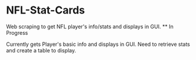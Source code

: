 # NFL-Stat-Cards
Web scraping to get NFL player's info/stats and displays in GUI. 
** In Progress

Currently gets Player's basic info and displays in GUI.
Need to retrieve stats and create a table to display.

